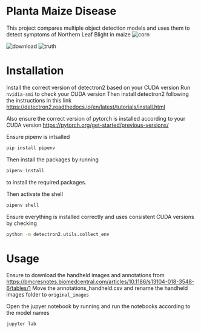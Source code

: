 # Planta Maize Disease 
This project compares multiple object detection models and uses them to detect symptoms of Northern Leaf Blight in maize
![corn](https://user-images.githubusercontent.com/37023871/124835716-c2e30380-df4f-11eb-9c97-b85b130b11c9.jpeg)

![download](https://user-images.githubusercontent.com/37023871/125842173-2dd1c324-81ce-45e7-bf7b-f8c4e67e06ef.jpg)
![truth](https://user-images.githubusercontent.com/37023871/125842178-6d54793d-ed86-4500-835c-b50342d66dc7.jpg)

# Installation
Install the correct version of detectron2 based on your CUDA version
Run `nvidia-smi` to check your CUDA version
Then install detectron2 following the instructions in this link
https://detectron2.readthedocs.io/en/latest/tutorials/install.html

Also ensure the correct version of pytorch is installed according to your CUDA version
https://pytorch.org/get-started/previous-versions/

Ensure pipenv is intsalled
```bash
pip install pipenv
```

Then install the packages by running
```bash
pipenv install
```
to install the required packages.

Then activate the shell
```bash
pipenv shell
```

Ensure everything is installed correctly and uses consistent CUDA versions by checking
```bash
python -m detectron2.utils.collect_env
```

# Usage
Ensure to download the handheld images and annotations from
https://bmcresnotes.biomedcentral.com/articles/10.1186/s13104-018-3548-6/tables/1
Move the annotations_handheld.csv and rename the handheld images folder to `original_images`

Open the jupyer notebook by running and run the notebooks according to the model names
```bash
jupyter lab
```

